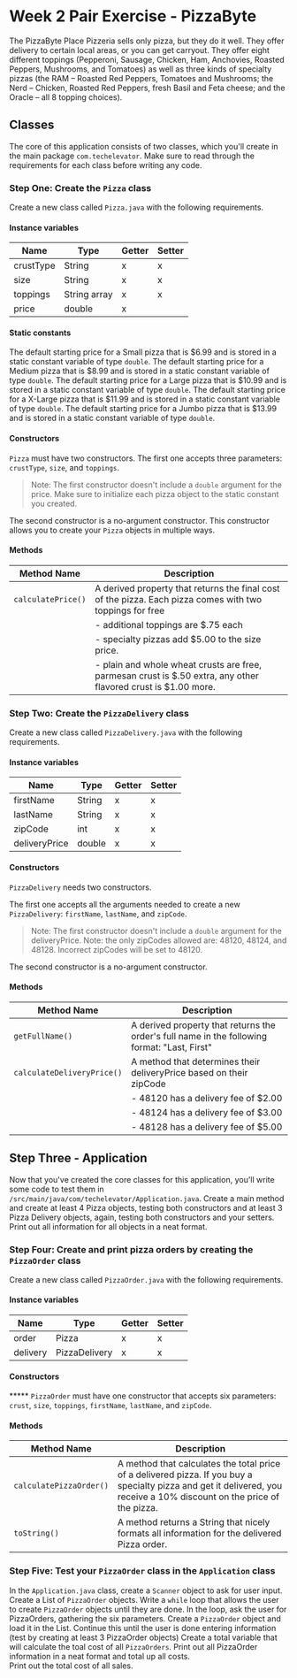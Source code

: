 # Week 2 Pair Exercise - PizzaByte

The PizzaByte Place Pizzeria sells only pizza, but they do it well.  They offer delivery to certain local areas, or you can get carryout.  They offer eight different toppings (Pepperoni, Sausage, Chicken, Ham, Anchovies, Roasted Peppers, Mushrooms, and Tomatoes) as well as three kinds of specialty pizzas (the RAM – Roasted Red Peppers, Tomatoes and Mushrooms; the Nerd – Chicken, Roasted Red Peppers, fresh Basil and Feta cheese; and the Oracle – all 8 topping choices). 

## Classes

The core of this application consists of two classes, which you'll create in the main package `com.techelevator`. Make sure to read through the requirements for each class before writing any code.


### Step One: Create the `Pizza` class

Create a new class called `Pizza.java` with the following requirements.

#### Instance variables

| Name | Type | Getter | Setter |
|------|------|--------|--------|
| crustType | String | x | x |
| size | String | x | x |
| toppings | String array | x | x |
| price | double | x |  |

#### Static constants

The default starting price for a Small pizza that is $6.99 and is stored in a static constant variable of type `double`.
The default starting price for a Medium pizza that is $8.99 and is stored in a static constant variable of type `double`.
The default starting price for a Large pizza that is $10.99 and is stored in a static constant variable of type `double`.
The default starting price for a X-Large pizza that is $11.99 and is stored in a static constant variable of type `double`.
The default starting price for a Jumbo pizza that is $13.99 and is stored in a static constant variable of type `double`.

#### Constructors

`Pizza` must have two constructors.
The first one accepts three parameters: `crustType`, `size`, and `toppings`.

> Note: The first constructor doesn't include a `double` argument for the price. Make sure to initialize each pizza object to the static constant you created.

The second constructor is a no-argument constructor. This constructor allows you to create your `Pizza` objects in multiple ways.

#### Methods

| Method Name        | Description |
|--------------------| ----------- |
| `calculatePrice()` | A derived property that returns the final cost of the pizza.  Each pizza comes with two toppings for free 
|                    |- additional toppings are $.75 each
|                    | - specialty pizzas add $5.00 to the size price.                                                                
|                    | - plain and whole wheat crusts are free, parmesan crust is $.50 extra, any other flavored crust is $1.00 more. 


### Step Two: Create the `PizzaDelivery` class

Create a new class called `PizzaDelivery.java` with the following requirements.

#### Instance variables

| Name | Type | Getter | Setter |
|------|------|--------|--------|
| firstName | String | x | x |
| lastName | String | x | x |
| zipCode | int | x | x |
| deliveryPrice | double | x | x |


#### Constructors

`PizzaDelivery` needs two constructors.

The first one accepts all the arguments needed to create a new `PizzaDelivery`: `firstName`, `lastName`, and `zipCode`.

> Note: The first constructor doesn't include a `double` argument for the deliveryPrice. 
> Note: the only zipCodes allowed are: 48120, 48124, and 48128. Incorrect zipCodes will be set to 48120.

The second constructor is a no-argument constructor.

#### Methods

| Method Name                | Description |
|----------------------------| ----------- |
| `getFullName()`            | A derived property that returns the order's full name in the following format: "Last, First"|
| `calculateDeliveryPrice()` | A method that determines their deliveryPrice based on their zipCode
|                            |- 48120 has a delivery fee of $2.00
|                            | - 48124 has a delivery fee of $3.00 
|                            | - 48128 has a delivery fee of $5.00 

## Step Three - Application

Now that you've created the core classes for this application, you'll write some code to test them in `/src/main/java/com/techelevator/Application.java`.  Create a main method and create at least 4 Pizza objects, testing both constructors and at least 3 Pizza Delivery objects, again, testing both constructors and your setters.  Print out all information for all objects in a neat format.

### Step Four: Create and print pizza orders by creating the `PizzaOrder` class

Create a new class called `PizzaOrder.java` with the following requirements.

#### Instance variables

| Name | Type | Getter | Setter |
|------|------|--------|--------|
| order | Pizza | x | x |
| delivery | PizzaDelivery | x | x |


#### Constructors

***** `PizzaOrder` must have one constructor that accepts six parameters: `crust`, `size`, `toppings`, `firstName`, `lastName`, and `zipCode`.

#### Methods

| Method Name | Description |
| ----------- | ----------- |
| `calculatePizzaOrder()`| A method that calculates the total price of a delivered pizza.  If you buy a specialty pizza and get it delivered, you receive a 10% discount on the price of the pizza.|
| `toString()` | A method returns a String that nicely formats all information for the delivered Pizza order.


### Step Five: Test your `PizzaOrder` class in the `Application` class

In the `Application.java` class, create a `Scanner` object to ask for user input.
Create a List of `PizzaOrder` objects.
Write a `while` loop that allows the user to create `PizzaOrder` objects until they are done.
In the loop, ask the user for PizzaOrders, gathering the six parameters.  Create a `PizzaOrder` object and load it in the List.
Continue this until the user is done entering information (test by creating at least 3 PizzaOrder objects)
Create a total variable that will calculate the toal cost of all `PizzaOrders`.
Print out all PizzaOrder information in a neat format and total up all costs.  
Print out the total cost of all sales.
